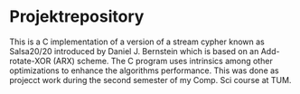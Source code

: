 # Projektrepository

This is a C implementation of a version of a stream cypher known as Salsa20/20 introduced by Daniel J. Bernstein which is based on an Add-rotate-XOR (ARX) scheme. The C program uses intrinsics among other optimizations to enhance the algorithms performance. This was done as projecct work during the second semester of my Comp. Sci course at TUM. 